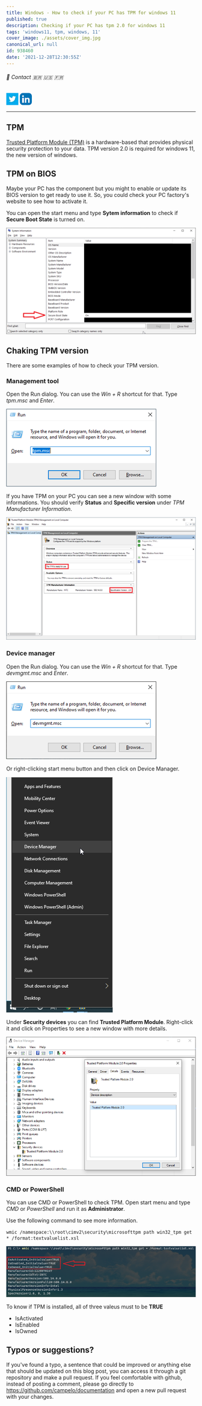 ```yaml
---
title: Windows - How to check if your PC has TPM for windows 11
published: true
description: Checking if your PC has tpm 2.0 for windows 11
tags: 'windows11, tpm, windows, 11'
cover_image: ./assets/cover_img.jpg
canonical_url: null
id: 938460
date: '2021-12-28T12:30:55Z'
---
```


###### :postbox: Contact :brazil: :us: :fr:

[![Twitter](./../../assets/twitter.png)](https://twitter.com/campelo87)
[![LinkedIn](./../../assets/linkedin.png)](https://www.linkedin.com/in/flavio-campelo/?locale=en_US)

---

## TPM
[Trusted Platform Module (TPM)](https://docs.microsoft.com/en-us/windows/security/information-protection/tpm/trusted-platform-module-overview) is a hardware-based that provides physical security protection to your data. TPM version 2.0 is required for windows 11, the new version of windows.

## TPM on BIOS
Maybe your PC has the component but you might to enable or update its BIOS version to get ready to use it. So, you could check your PC factory's website to see how to activate it.

You can open the start menu and type **Sytem information** to check if **Secure Boot State** is turned on.

![Image 3](./assets/img3.png)


## Chaking TPM version
There are some examples of how to check your TPM version.

### Management tool
Open the Run dialog. You can use the *Win + R* shortcut for that. Type *tpm.msc* and *Enter*. 

![Image 1](./assets/img1.png)

If you have TPM on your PC you can see a new window with some informations. You should verify **Status** and **Specific version** under *TPM Manufacturer Information*. 

![Image 2](./assets/img2.png)

### Device manager
Open the Run dialog. You can use the *Win + R* shortcut for that. Type *devmgmt.msc* and *Enter*. 

![Image 4](./assets/img4.png)

Or right-clicking start menu button and then click on Device Manager.

![Image 5](./assets/img5.png)

Under **Security devices** you can find **Trusted Platform Module**. Right-click it and click on Properties to see a new window with more details.

![Image 6](./assets/img6.png)

### CMD or PowerShell
You can use CMD or PowerShell to check TPM. Open start menu and type *CMD* or *PowerShell* and run it as **Administrator**.

Use the following command to see more information.

```
wmic /namespace:\\root\cimv2\security\microsofttpm path win32_tpm get * /format:textvaluelist.xsl
```

![Image 7](./assets/img7.png)

To know if TPM is installed, all of three valeus must to be **TRUE** 
- IsActivated
- IsEnabled
- IsOwned

## Typos or suggestions?

If you've found a typo, a sentence that could be improved or anything else that should be updated on this blog post, you can access it through a git repository and make a pull request. If you feel comfortable with github, instead of posting a comment, please go directly to https://github.com/campelo/documentation and open a new pull request with your changes.
